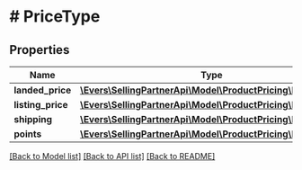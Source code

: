 # # PriceType

## Properties

Name | Type | Description | Notes
------------ | ------------- | ------------- | -------------
**landed_price** | [**\Evers\SellingPartnerApi\Model\ProductPricing\MoneyType**](MoneyType.md) |  | [optional]
**listing_price** | [**\Evers\SellingPartnerApi\Model\ProductPricing\MoneyType**](MoneyType.md) |  |
**shipping** | [**\Evers\SellingPartnerApi\Model\ProductPricing\MoneyType**](MoneyType.md) |  | [optional]
**points** | [**\Evers\SellingPartnerApi\Model\ProductPricing\Points**](Points.md) |  | [optional]

[[Back to Model list]](../../README.md#models) [[Back to API list]](../../README.md#endpoints) [[Back to README]](../../README.md)
